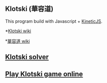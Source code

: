 ## Klotski (華容道)

This program build with Javascript + [KineticJS](http://kineticjs.com).

*[Klotski wiki](https://en.wikipedia.org/wiki/Klotski)

*[華容道 wiki](https://zh.wikipedia.org/wiki/%E8%8F%AF%E5%AE%B9%E9%81%93_(%E9%81%8A%E6%88%B2))

## <a target="_blank" href="https://simonhung.github.io/Klotski/klotskiDemo.html">Klotski solver</a>

## <a target="_blank" href="https://simonhung.github.io/Klotski/klotski.puzzle.html">Play Klotski game online</a>
